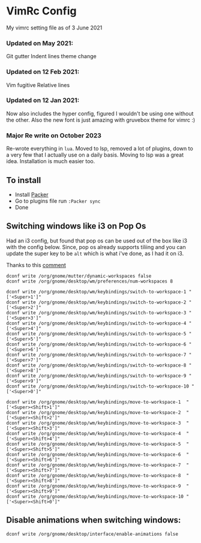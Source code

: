 # VimRc Config
My vimrc setting file as of 3 June 2021

### Updated on May 2021:
Git gutter
Indent lines
theme change

### Updated on 12 Feb 2021:
Vim fugitive
Relative lines

### Updated on 12 Jan 2021:
Now also includes the hyper config, figured I wouldn't be using one without the other.
Also the new font is just amazing with gruvebox theme for vimrc :)

### Major Re write on October 2023
Re-wrote everything in `lua`. Moved to lsp, removed a lot of plugins, down to a very few 
that I actually use on a daily basis. Moving to lsp was a great idea. Installation is much 
easier too.

## To install
* Install [Packer](https://github.com/wbthomason/packer.nvim)
* Go to plugins file run `:Packer sync`
* Done

## Switching windows like i3 on Pop Os

Had an i3 config, but found that pop os can be used out of the box like i3 with the config
below. Since, pop os already supports tiliing and you can update the super key to be `alt` 
which is what i've done, as I had it on i3.

Thanks to this [comment](https://github.com/pop-os/shell/issues/142#issuecomment-678185443)

```
dconf write /org/gnome/mutter/dynamic-workspaces false
dconf write /org/gnome/desktop/wm/preferences/num-workspaces 8

dconf write /org/gnome/desktop/wm/keybindings/switch-to-workspace-1 "['<Super>1']"
dconf write /org/gnome/desktop/wm/keybindings/switch-to-workspace-2 "['<Super>2']"
dconf write /org/gnome/desktop/wm/keybindings/switch-to-workspace-3 "['<Super>3']"
dconf write /org/gnome/desktop/wm/keybindings/switch-to-workspace-4 "['<Super>4']"
dconf write /org/gnome/desktop/wm/keybindings/switch-to-workspace-5 "['<Super>5']"
dconf write /org/gnome/desktop/wm/keybindings/switch-to-workspace-6 "['<Super>6']"
dconf write /org/gnome/desktop/wm/keybindings/switch-to-workspace-7 "['<Super>7']"
dconf write /org/gnome/desktop/wm/keybindings/switch-to-workspace-8 "['<Super>8']"
dconf write /org/gnome/desktop/wm/keybindings/switch-to-workspace-9 "['<Super>9']"
dconf write /org/gnome/desktop/wm/keybindings/switch-to-workspace-10 "['<Super>0']"

dconf write /org/gnome/desktop/wm/keybindings/move-to-workspace-1  "['<Super><Shift>1']"
dconf write /org/gnome/desktop/wm/keybindings/move-to-workspace-2  "['<Super><Shift>2']"
dconf write /org/gnome/desktop/wm/keybindings/move-to-workspace-3  "['<Super><Shift>3']"
dconf write /org/gnome/desktop/wm/keybindings/move-to-workspace-4  "['<Super><Shift>4']"
dconf write /org/gnome/desktop/wm/keybindings/move-to-workspace-5  "['<Super><Shift>5']"
dconf write /org/gnome/desktop/wm/keybindings/move-to-workspace-6  "['<Super><Shift>6']"
dconf write /org/gnome/desktop/wm/keybindings/move-to-workspace-7  "['<Super><Shift>7']"
dconf write /org/gnome/desktop/wm/keybindings/move-to-workspace-8  "['<Super><Shift>8']"
dconf write /org/gnome/desktop/wm/keybindings/move-to-workspace-9  "['<Super><Shift>9']"
dconf write /org/gnome/desktop/wm/keybindings/move-to-workspace-10 "['<Super><Shift>0']"
```

## Disable animations when switching windows:
`dconf write /org/gnome/desktop/interface/enable-animations false`
